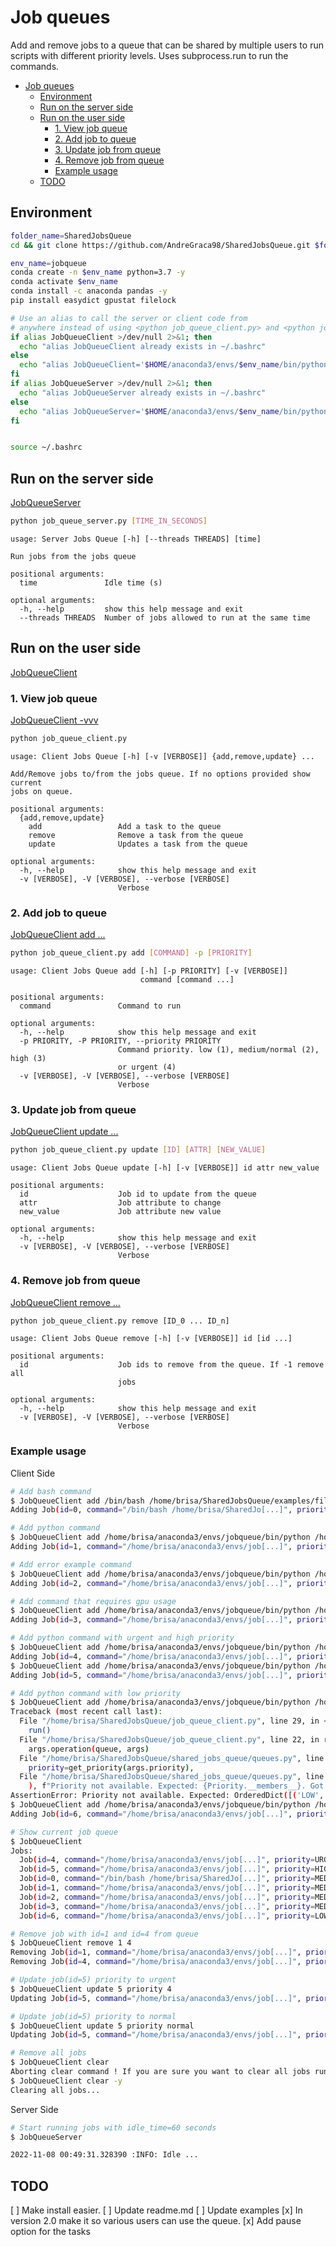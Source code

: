 # Job queues

Add and remove jobs to a queue that can be shared by multiple users to run
scripts with different priority levels. Uses subprocess.run to run the commands.

- [Job queues](#job-queues)
  - [Environment](#environment)
  - [Run on the server side](#run-on-the-server-side)
  - [Run on the user side](#run-on-the-user-side)
    - [1. View job queue](#1-view-job-queue)
    - [2. Add job to queue](#2-add-job-to-queue)
    - [3. Update job from queue](#3-update-job-from-queue)
    - [4. Remove job from queue](#4-remove-job-from-queue)
    - [Example usage](#example-usage)
  - [TODO](#todo)

## Environment

```bash
folder_name=SharedJobsQueue
cd && git clone https://github.com/AndreGraca98/SharedJobsQueue.git $folder_name && cd $folder_name

env_name=jobqueue
conda create -n $env_name python=3.7 -y
conda activate $env_name
conda install -c anaconda pandas -y
pip install easydict gpustat filelock

# Use an alias to call the server or client code from 
# anywhere instead of using <python job_queue_client.py> and <python job_queue_server.py>
if alias JobQueueClient >/dev/null 2>&1; then 
  echo "alias JobQueueClient already exists in ~/.bashrc"
else
  echo "alias JobQueueClient='$HOME/anaconda3/envs/$env_name/bin/python $HOME/$folder_name/jobs_queue/client.py'" >> ~/.bashrc
fi
if alias JobQueueServer >/dev/null 2>&1; then 
  echo "alias JobQueueServer already exists in ~/.bashrc"
else
  echo "alias JobQueueServer='$HOME/anaconda3/envs/$env_name/bin/python $HOME/$folder_name/jobs_queue/server.py'" >> ~/.bashrc
fi


source ~/.bashrc

```

## Run on the server side

[JobQueueServer](/job_queue_server.py#L11)

```bash
python job_queue_server.py [TIME_IN_SECONDS]
```

```text
usage: Server Jobs Queue [-h] [--threads THREADS] [time]

Run jobs from the jobs queue

positional arguments:
  time               Idle time (s)

optional arguments:
  -h, --help         show this help message and exit
  --threads THREADS  Number of jobs allowed to run at the same time
```

## Run on the user side

[JobQueueClient](/job_queue_client.py#L20)

### 1. View job queue

[JobQueueClient -vvv](/shared_jobs_queue/queues.py#L100)

```bash
python job_queue_client.py
```

```text
usage: Client Jobs Queue [-h] [-v [VERBOSE]] {add,remove,update} ...

Add/Remove jobs to/from the jobs queue. If no options provided show current
jobs on queue.

positional arguments:
  {add,remove,update}
    add                 Add a task to the queue
    remove              Remove a task from the queue
    update              Updates a task from the queue

optional arguments:
  -h, --help            show this help message and exit
  -v [VERBOSE], -V [VERBOSE], --verbose [VERBOSE]
                        Verbose
```

### 2. Add job to queue

[JobQueueClient add ...](/shared_jobs_queue/queues.py#L24)

```bash
python job_queue_client.py add [COMMAND] -p [PRIORITY]
```

```text
usage: Client Jobs Queue add [-h] [-p PRIORITY] [-v [VERBOSE]]
                             command [command ...]

positional arguments:
  command               Command to run

optional arguments:
  -h, --help            show this help message and exit
  -p PRIORITY, -P PRIORITY, --priority PRIORITY
                        Command priority. low (1), medium/normal (2), high (3)
                        or urgent (4)
  -v [VERBOSE], -V [VERBOSE], --verbose [VERBOSE]
                        Verbose
```

### 3. Update job from queue

[JobQueueClient update ...](/shared_jobs_queue/queues.py#L37)

```bash
python job_queue_client.py update [ID] [ATTR] [NEW_VALUE]
```

```text
usage: Client Jobs Queue update [-h] [-v [VERBOSE]] id attr new_value

positional arguments:
  id                    Job id to update from the queue
  attr                  Job attribute to change
  new_value             Job attribute new value

optional arguments:
  -h, --help            show this help message and exit
  -v [VERBOSE], -V [VERBOSE], --verbose [VERBOSE]
                        Verbose
```

### 4. Remove job from queue

[JobQueueClient remove ...](/shared_jobs_queue/queues.py#L66)

```bash
python job_queue_client.py remove [ID_0 ... ID_n]
```

```text
usage: Client Jobs Queue remove [-h] [-v [VERBOSE]] id [id ...]

positional arguments:
  id                    Job ids to remove from the queue. If -1 remove all
                        jobs

optional arguments:
  -h, --help            show this help message and exit
  -v [VERBOSE], -V [VERBOSE], --verbose [VERBOSE]
                        Verbose
```

### Example usage

Client Side

```bash
# Add bash command
$ JobQueueClient add /bin/bash /home/brisa/SharedJobsQueue/examples/file.sh
Adding Job(id=0, command="/bin/bash /home/brisa/SharedJo[...]", priority=MEDIUM, gpu_mem=0, state=WAITING, timestamp=11/08-00:48)

# Add python command
$ JobQueueClient add /home/brisa/anaconda3/envs/jobqueue/bin/python /home/brisa/SharedJobsQueue/examples/sucess_example.py
Adding Job(id=1, command="/home/brisa/anaconda3/envs/job[...]", priority=MEDIUM, gpu_mem=0, state=WAITING, timestamp=11/08-00:48)

# Add error example command
$ JobQueueClient add /home/brisa/anaconda3/envs/jobqueue/bin/python /home/brisa/SharedJobsQueue/examples/error_example.py
Adding Job(id=2, command="/home/brisa/anaconda3/envs/job[...]", priority=MEDIUM, gpu_mem=0, state=WAITING, timestamp=11/08-00:48)

# Add command that requires gpu usage
$ JobQueueClient add /home/brisa/anaconda3/envs/jobqueue/bin/python /home/brisa/SharedJobsQueue/examples/sucess_example.py --mem 1e3
Adding Job(id=3, command="/home/brisa/anaconda3/envs/job[...]", priority=MEDIUM, gpu_mem=1000.0, state=WAITING, timestamp=11/08-00:48)

# Add python command with urgent and high priority
$ JobQueueClient add /home/brisa/anaconda3/envs/jobqueue/bin/python /home/brisa/SharedJobsQueue/examples/sucess_example.py --mem 1e9 -p 4
Adding Job(id=4, command="/home/brisa/anaconda3/envs/job[...]", priority=URGENT, gpu_mem=1000000000.0, state=WAITING, timestamp=11/08-00:48)
$ JobQueueClient add /home/brisa/anaconda3/envs/jobqueue/bin/python /home/brisa/SharedJobsQueue/examples/sucess_example.py -p 3
Adding Job(id=5, command="/home/brisa/anaconda3/envs/job[...]", priority=HIGH, gpu_mem=0, state=WAITING, timestamp=11/08-00:48)

# Add python command with low priority
$ JobQueueClient add /home/brisa/anaconda3/envs/jobqueue/bin/python /home/brisa/SharedJobsQueue/examples/sucess_example.py
Traceback (most recent call last):
  File "/home/brisa/SharedJobsQueue/job_queue_client.py", line 29, in <module>
    run()
  File "/home/brisa/SharedJobsQueue/job_queue_client.py", line 22, in run
    args.operation(queue, args)
  File "/home/brisa/SharedJobsQueue/shared_jobs_queue/queues.py", line 27, in add
    priority=get_priority(args.priority),
  File "/home/brisa/SharedJobsQueue/shared_jobs_queue/queues.py", line 13, in get_priority
    ), f"Priority not available. Expected: {Priority.__members__}. Got: {priority}"
AssertionError: Priority not available. Expected: OrderedDict([('LOW', <Priority.LOW: 1>), ('MEDIUM', <Priority.MEDIUM: 2>), ('NORMAL', <Priority.MEDIUM: 2>), ('HIGH', <Priority.HIGH: 3>), ('URGENT', <Priority.URGENT: 4>)]). Got: 0
$ JobQueueClient add /home/brisa/anaconda3/envs/jobqueue/bin/python /home/brisa/SharedJobsQueue/examples/sucess_example.py -p low
Adding Job(id=6, command="/home/brisa/anaconda3/envs/job[...]", priority=LOW, gpu_mem=0, state=WAITING, timestamp=11/08-00:48)

# Show current job queue
$ JobQueueClient
Jobs:
  Job(id=4, command="/home/brisa/anaconda3/envs/job[...]", priority=URGENT, gpu_mem=1000000000.0, state=WAITING, timestamp=11/08-00:48)
  Job(id=5, command="/home/brisa/anaconda3/envs/job[...]", priority=HIGH, gpu_mem=0, state=WAITING, timestamp=11/08-00:48)
  Job(id=0, command="/bin/bash /home/brisa/SharedJo[...]", priority=MEDIUM, gpu_mem=0, state=WAITING, timestamp=11/08-00:48)
  Job(id=1, command="/home/brisa/anaconda3/envs/job[...]", priority=MEDIUM, gpu_mem=0, state=WAITING, timestamp=11/08-00:48)
  Job(id=2, command="/home/brisa/anaconda3/envs/job[...]", priority=MEDIUM, gpu_mem=0, state=WAITING, timestamp=11/08-00:48)
  Job(id=3, command="/home/brisa/anaconda3/envs/job[...]", priority=MEDIUM, gpu_mem=1000.0, state=WAITING, timestamp=11/08-00:48)
  Job(id=6, command="/home/brisa/anaconda3/envs/job[...]", priority=LOW, gpu_mem=0, state=WAITING, timestamp=11/08-00:48)

# Remove job with id=1 and id=4 from queue
$ JobQueueClient remove 1 4
Removing Job(id=1, command="/home/brisa/anaconda3/envs/job[...]", priority=MEDIUM, gpu_mem=0, state=WAITING, timestamp=11/08-00:48)
Removing Job(id=4, command="/home/brisa/anaconda3/envs/job[...]", priority=URGENT, gpu_mem=1000000000.0, state=WAITING, timestamp=11/08-00:48)

# Update job(id=5) priority to urgent
$ JobQueueClient update 5 priority 4
Updating Job(id=5, command="/home/brisa/anaconda3/envs/job[...]", priority=HIGH, gpu_mem=0, state=WAITING, timestamp=11/08-00:48) . priority=Priority.HIGH -> priority=Priority.URGENT

# Update job(id=5) priority to normal
$ JobQueueClient update 5 priority normal
Updating Job(id=5, command="/home/brisa/anaconda3/envs/job[...]", priority=URGENT, gpu_mem=0, state=WAITING, timestamp=11/08-00:48) . priority=Priority.URGENT -> priority=Priority.MEDIUM

# Remove all jobs
$ JobQueueClient clear 
Aborting clear command ! If you are sure you want to clear all jobs run the same command with the flag -y or --yes
$ JobQueueClient clear -y
Clearing all jobs...
```

Server Side

```bash
# Start running jobs with idle_time=60 seconds
$ JobQueueServer

2022-11-08 00:49:31.328390 :INFO: Idle ...

```

## TODO

  [ ] Make install easier.
  [ ] Update readme.md
  [ ] Update examples
  [x] In version 2.0 make it so various users can use the queue.
  [x] Add pause option for the tasks
